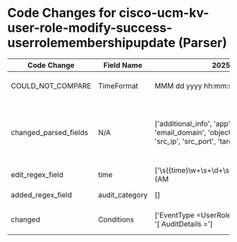 # Code Changes for cisco-ucm-kv-user-role-modify-success-userrolemembershipupdate (Parser)

| Code Change | Field Name | 2025.13.1 | 2025.14.1 |
|-------------|------------|-----------|------------|
| COULD_NOT_COMPARE | TimeFormat | MMM dd yyyy hh:mm:ss a | ['MMM dd yyyy HH:mm:ss a', 'MMM dd yyyy HH:mm:ss.SSS z'] |
| changed_parsed_fields | N/A | ['additional_info', 'app', 'email_address', 'email_domain', 'object', 'operation', 'result', 'src_ip', 'src_port', 'target', 'time', 'user'] | ['additional_info', 'app', 'audit_category', 'email_address', 'email_domain', 'object', 'operation', 'result', 'src_ip', 'src_port', 'target', 'time', 'user'] |
| edit_regex_field | time | ['\s({time}\w+\s+\d+\s+\d+\s+\d+:\d+:\d+\s+(AM|PM|am|pm))'] | ['\s({time}\w+\s+\d+\s+\d+\s+\d+:\d+:\d+(\s+(AM|PM|am|pm)|\.\d+\s\w+))'] |
| added_regex_field | audit_category | [] | ['AuditCategory\s*=({audit_category}[^\]]+)'] |
| changed | Conditions | ['EventType =UserRoleMembershipUpdate', '[ AuditDetails ='] | [' %UC_AUDITLOG-', '=UserRoleMembershipUpdate', 'EventType', '[ AuditDetails ='] |